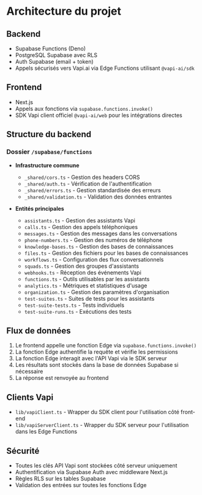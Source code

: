 # Architecture du projet

## Backend
- Supabase Functions (Deno)
- PostgreSQL Supabase avec RLS
- Auth Supabase (email + token)
- Appels sécurisés vers Vapi.ai via Edge Functions utilisant `@vapi-ai/sdk`

## Frontend
- Next.js
- Appels aux fonctions via `supabase.functions.invoke()`
- SDK Vapi client officiel `@vapi-ai/web` pour les intégrations directes

## Structure du backend
### Dossier `/supabase/functions`
- **Infrastructure commune**
  - `_shared/cors.ts` - Gestion des headers CORS
  - `_shared/auth.ts` - Vérification de l'authentification
  - `_shared/errors.ts` - Gestion standardisée des erreurs
  - `_shared/validation.ts` - Validation des données entrantes

- **Entités principales**
  - `assistants.ts` - Gestion des assistants Vapi
  - `calls.ts` - Gestion des appels téléphoniques
  - `messages.ts` - Gestion des messages dans les conversations
  - `phone-numbers.ts` - Gestion des numéros de téléphone
  - `knowledge-bases.ts` - Gestion des bases de connaissances
  - `files.ts` - Gestion des fichiers pour les bases de connaissances
  - `workflows.ts` - Configuration des flux conversationnels
  - `squads.ts` - Gestion des groupes d'assistants
  - `webhooks.ts` - Réception des événements Vapi
  - `functions.ts` - Outils utilisables par les assistants
  - `analytics.ts` - Métriques et statistiques d'usage
  - `organization.ts` - Gestion des paramètres d'organisation
  - `test-suites.ts` - Suites de tests pour les assistants
  - `test-suite-tests.ts` - Tests individuels
  - `test-suite-runs.ts` - Exécutions des tests

## Flux de données
1. Le frontend appelle une fonction Edge via `supabase.functions.invoke()`
2. La fonction Edge authentifie la requête et vérifie les permissions
3. La fonction Edge interagit avec l'API Vapi via le SDK serveur
4. Les résultats sont stockés dans la base de données Supabase si nécessaire
5. La réponse est renvoyée au frontend

## Clients Vapi
- `lib/vapiClient.ts` - Wrapper du SDK client pour l'utilisation côté front-end
- `lib/vapiServerClient.ts` - Wrapper du SDK serveur pour l'utilisation dans les Edge Functions

## Sécurité
- Toutes les clés API Vapi sont stockées côté serveur uniquement
- Authentification via Supabase Auth avec middleware Next.js
- Règles RLS sur les tables Supabase
- Validation des entrées sur toutes les fonctions Edge
